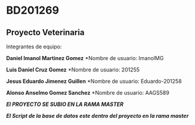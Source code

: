# BD201269
## Proyecto Veterinaria
Integrantes de equipo:

**Daniel Imanol Martinez Gomez**        *Nombre de usuario:  ImanolMG

**Luis Daniel Cruz Gomez**       *Nombre de usuario: 201255

**Jesus Eduardo Jimenez Guillen**   *Nombre de usuario: Eduardo-201258 





**Alonso Anselmo Gomez Sanchez**    *Nombre de usuario: AAGS589

***El PROYECTO SE SUBIO EN LA RAMA MASTER***


***El Script de la base de datos este dentro del proyecto en la rama master***

